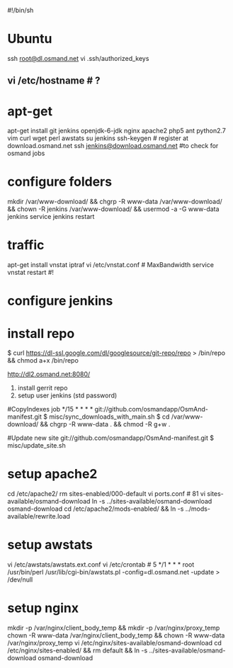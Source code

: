 #!/bin/sh
# Ubuntu
ssh root@dl.osmand.net
vi .ssh/authorized_keys
## vi /etc/hostname # ?

# apt-get
apt-get install git jenkins openjdk-6-jdk nginx apache2 php5 ant python2.7 vim curl wget perl awstats
su jenkins
ssh-keygen # register at download.osmand.net
ssh jenkins@download.osmand.net #to check for osmand jobs

# configure folders
mkdir /var/www-download/ && chgrp -R www-data /var/www-download/ \
&& chown -R jenkins /var/www-download/ &&  usermod -a -G www-data jenkins
service jenkins restart


# traffic
apt-get install vnstat iptraf
vi /etc/vnstat.conf # MaxBandwidth
service vnstat restart #!


# configure jenkins
# install repo
$ curl https://dl-ssl.google.com/dl/googlesource/git-repo/repo > /bin/repo && chmod a+x /bin/repo

http://dl2.osmand.net:8080/
1. install gerrit repo
2. setup user jenkins (std password)

#CopyIndexes job
   */15 * * * * 
   git://github.com/osmandapp/OsmAnd-manifest.git
$ misc/sync_downloads_with_main.sh
$ cd /var/www-download/ && chgrp -R www-data . && chmod -R g+w .

#Update new site
git://github.com/osmandapp/OsmAnd-manifest.git
$ misc/update_site.sh

# setup apache2
cd /etc/apache2/
rm sites-enabled/000-default
vi ports.conf # 81
vi sites-available/osmand-download
ln -s ../sites-available/osmand-download osmand-download
cd /etc/apache2/mods-enabled/ && ln -s ../mods-available/rewrite.load


# setup awstats
 vi /etc/awstats/awstats.ext.conf
 vi /etc/crontab #  5 */1 * * * root /usr/bin/perl /usr/lib/cgi-bin/awstats.pl -config=dl.osmand.net -update > /dev/null


# setup nginx
mkdir -p /var/nginx/client_body_temp && mkdir -p /var/nginx/proxy_temp
chown -R www-data /var/nginx/client_body_temp &&  chown -R www-data /var/nginx/proxy_temp 
vi /etc/nginx/sites-available/osmand-download
cd /etc/nginx/sites-enabled/   && rm default && ln -s ../sites-available/osmand-download osmand-download
